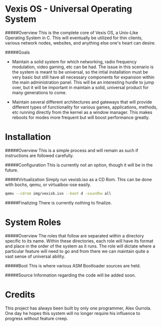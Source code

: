 Vexis OS - Universal Operating System
=====
#####Overview
This is the complete core of Vexis OS, a Unix-Like Operating System in C.  This will eventually be utilized for thin clients, various network nodes, websites, and anything else one's heart can desire.

#####Goals
* Maintain a solid system for which networking, radio frequency modulation, video gaming, etc can be had.  The issue in this scenario is the system is meant to be universal, so the intial installation must be very basic but still have all necessary components for expansion within the main administration panel.  This will be an interesting hurdle to jump over, but it will be important in maintain a solid, universal product for many generations to come.

* Maintain several different architectures and gateways that will provide different types of functionality for various games, applications, methods, etc running directly from the kernel as a window manager.  This makes reboots for modes more frequent but will boost performance greatly.

Installation
=====
#####Overview
This is a simple process and will remain as such if instructions are followed carefully.

#####Configuration
This is currently not an option, though it will be in the future.

#####Virtualization
Simply run vexisb.iso as a CD Rom.  This can be done with bochs, qemu, or virtualbox-ose easily.

```sh
qemu --cdrom img/vexisb.iso --boot d -soundhw all
```

#####Finalizing
There is currently nothing to finalize.

System Roles
=====
#####Overview
The roles that follow are separated within a directory specific to its name.  Within these directories, each role will have its format and place in the order of the system as it runs.  The role will dictate where a particular feature will need to go and from there we can maintain quite a vast sense of universal ability.

#####Boot
This is where various ASM Bootloader sources are held.

#####Source
Information regarding the code will be added soon.

Credits
=====
This project has always been built by only one programmer, Alex Gurrola.  One day he hopes this system will no longer require his influence to progress without feature creep.
